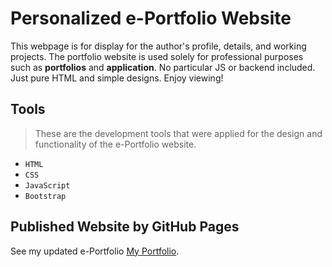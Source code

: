 # Personalized e-Portfolio Website
This webpage is for display for the author's profile, details, and working projects. The portfolio website is used solely for professional purposes such as **portfolios** and **application**. No particular JS or backend included. Just pure HTML and simple designs. Enjoy viewing! 

## Tools
> These are the development tools that were applied for the design and functionality of the e-Portfolio website.
- `HTML`
- `CSS`
- `JavaScript`
- `Bootstrap`

## Published Website by GitHub Pages
See my updated e-Portfolio [My Portfolio](https://ars3nicc.github.io/My-Portfolio/).
